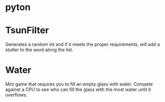 # pyton
# **TsunFilter**<br />
Generates a random int and if it meets the proper requirements, will add a stutter to the word along the list.

# **Water**<br />
Mini game that requires you to fill an empty glass with water. Compete against a CPU to see who can fill the glass with the most water until it overflows.
